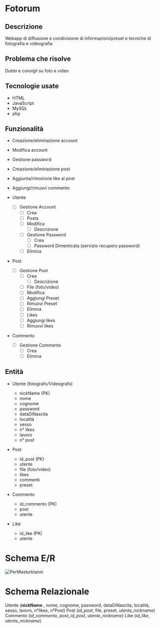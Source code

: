 # Fotorum
## Descrizione
Webapp di diffusione e condivisione di informazioni/preset e tecniche di fotografia e videografia <br>
## Problema che risolve 
Dubbi e consigli su foto e video
## Tecnologie usate
* HTML
* JavaScript
* MySQL
* php
  
## Funzionalità 
* Creazione/eliminazione account
* Modifica account
* Gestione password
* Creazione/eliminazione post
* Aggiunta/rimozione like al post
* Aggiungi/rimuovi commento

* Utente
    - [ ] Gestione Account
        - [ ] Crea
        - [ ] Posta
        - [ ] Modifica
            - [ ] Descrizione
        - [ ] Gestione Password
            - [ ] Crea
            - [ ] Password Dimenticata (servizio recupero password)
        - [ ] Elimina
* Post
    - [ ] Gestione Post
        - [ ] Crea
            - [ ] Descrizione
        - [ ] File (foto/video)
        - [ ] Modifica
        - [ ] Aggiungi Preset
        - [ ] Rimuovi Preset
        - [ ] Elimina
        - [ ] Likes
        - [ ] Aggiungi likes
        - [ ] Rimuovi likes
* Commento
    - [ ] Gestione Commento
        - [ ] Crea
        - [ ] Elimina

## Entità
* Utente (fotografo/Videografo)
    * nickName (PK)
    * nome
    * cognome 
    * password
    * dataDiNascita
    * località
    * sesso 
    * n° likes
    * lavoro
    * n° post
 
* Post
    * id_post (PK)
    * utente
    * file (foto/video)
    * likes
    * commenti
    * preset 

* Commento
    * id_commento (PK)
    * post
    * utente

* Like
    * id_like (PK)
    * utente

# Schema E/R
![PerMasturbianni](https://github.com/VolpiSte/ProgQuinta/assets/101709267/b2eb8cbe-e316-4c6d-a6e2-cc361534efea)

# Schema Relazionale
Utente (__nickName__ , nome, cognome, password, dataDiNascita, località, sesso, lavoro, n°likes, n°Post)
Post (_id_post_, file, preset, _utente_nickname_)
Commento (_id_commento_, _post_id_post_, _utente_nickname_)
Like (_id_like_, _utente_nickname_)
